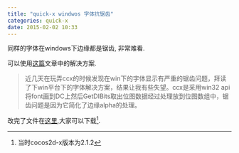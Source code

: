 ```yaml
---
title: "quick-x windwos 字体抗锯齿"
categories: quick-x
date: 2015-02-02 10:33
---
```


同样的字体在windows下边缘都是锯齿, 非常难看.

可以使用[这篇][1]文章中的解决方案.

> 近几天在玩弄ccx的时候发现在win下的字体显示有严重的锯齿问题，拜读了下win平台下的字体解决方案，结果让我有些失望。ccx是采用win32 api将font画到DC上然后GetDIBits取出位图数据经过处理放到位图数组中，锯齿问题是因为它简化了边缘alpha的处理。


改完了文件在[这里][2],大家可以下载[^注1].


[^注1]: 当时cocos2d-x版本为2.1.2


[1]: http://my.oschina.net/gal/blog/141431
[2]: /image/CCImage.cpp
